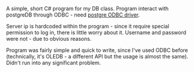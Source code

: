 A simple, short C# program for my DB class. Program interact with postgreDB through ODBC - need [postgre ODBC driver](http://www.postgresql.org/ftp/odbc/versions/).

Server ip is hardcoded within the program - since it require special permission to log in, there is little worry about it. Username and password were not - due to obvious reasons.

Program was fairly simple and quick to write, since I've used ODBC before (technically, it's OLEDB - a different API but the usage is almost the same). Didn't run into any significant problem.